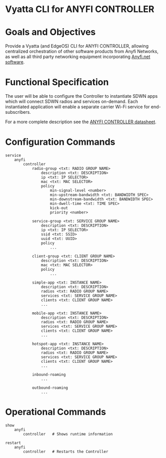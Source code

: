 Vyatta CLI for ANYFI CONTROLLER
===============================

# Goals and Objectives

Provide a Vyatta (and EdgeOS) CLI for ANYFI CONTROLLER, allowing centralized
orchestration of other software products from Anyfi Networks, as well as all
third party networking equipment incorporating [Anyfi.net software](http://anyfi.net/software).

# Functional Specification

The user will be able to configure the Controller to instantiate SDWN apps which
will connect SDWN radios and services on-demand. Each instantiated application 
will enable a separate carrier Wi-Fi service for end-subscribers.

For a more complete description see the
[ANYFI CONTROLLER datasheet](http://www.anyfinetworks.com/files/anyfi-controller-datasheet.pdf).

# Configuration Commands

    service
        anyfi
            controller
                radio-group <txt: RADIO GROUP NAME>
                    description <txt: DESCRIPTION>
                    ip <txt: IP SELECTOR>
                    mac <txt: MAC SELECTOR>
                    policy
                        min-signal-level <number>
                        min-upstream-bandwidth <txt: BANDWIDTH SPEC>
                        min-downstream-bandwidth <txt: BANDWIDTH SPEC>
                        min-dwell-time <txt: TIME SPEC>
                        kick-out
                        priority <number>

                service-group <txt: SERVICE GROUP NAME>
                    description <txt: DESCRIPTION>
                    ip <txt: IP SELECTOR>
                    ssid <txt: SSID>
                    uuid <txt: UUID>
                    policy
                        ...

                client-group <txt: CLIENT GROUP NAME>
                    description <txt: DESCRIPTION>
                    mac <txt: MAC SELECTOR>
                    policy
                        ...

                simple-app <txt: INSTANCE NAME>
                    description <txt: DESCRIPTION>
                    radios <txt: RADIO GROUP NAME>
                    services <txt: SERVICE GROUP NAME>
                    clients <txt: CLIENT GROUP NAME>
                    ...

                mobile-app <txt: INSTANCE NAME>
                    description <txt: DESCRIPTION>
                    radios <txt: RADIO GROUP NAME>
                    services <txt: SERVICE GROUP NAME>
                    clients <txt: CLIENT GROUP NAME>
                    ...

                hotspot-app <txt: INSTANCE NAME>
                    description <txt: DESCRIPTION>
                    radios <txt: RADIO GROUP NAME>
                    services <txt: SERVICE GROUP NAME>
                    clients <txt: CLIENT GROUP NAME>
                    ...

                inbound-roaming
                    ...

                outbound-roaming
                    ...

# Operational Commands

    show
        anyfi
            controller   # Shows runtime information

    restart
        anyfi
            controller   # Restarts the Controller


